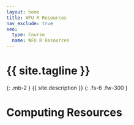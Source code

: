 ```yaml
---
layout: home
title: WFU R Resources
nav_exclude: true
seo:
  type: Course
  name: WFU R Resources
---
```


# {{ site.tagline }}
{: .mb-2 }
{{ site.description }}
{: .fs-6 .fw-300 }


# Computing Resources